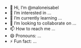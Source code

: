 - 👋 Hi, I’m @maloneisabel
- 👀 I’m interested in ...
- 🌱 I’m currently learning ...
- 💞️ I’m looking to collaborate on ...
- 📫 How to reach me ...
- 😄 Pronouns: ...
- ⚡ Fun fact: ...

<!---
maloneisabel/maloneisabel is a ✨ special ✨ repository because its `README.md` (this file) appears on your GitHub profile.
You can click the Preview link to take a look at your changes.
--->
